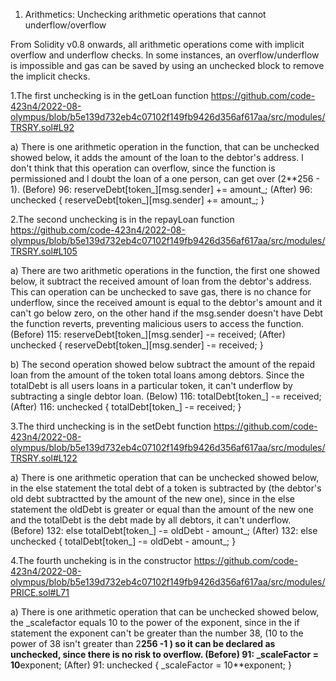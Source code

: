 1. Arithmetics: Unchecking arithmetic operations that cannot underflow/overflow

From Solidity v0.8 onwards, all arithmetic operations come with implicit overflow and underflow checks. In some instances, an overflow/underflow is impossible and gas can be saved by using an unchecked block to remove the implicit checks.

1.The first unchecking is in the getLoan function
https://github.com/code-423n4/2022-08-olympus/blob/b5e139d732eb4c07102f149fb9426d356af617aa/src/modules/TRSRY.sol#L92

a) There is one arithmetic operation in the function, that can be unchecked showed below, it adds the amount of the loan to the debtor's address. l don't think that this operation can overflow, since the function is permissioned and l doubt the loan of a one person, can get over (2**256 - 1). 
(Before) 96: reserveDebt[token_][msg.sender] += amount_; 
(After) 96: unchecked {  reserveDebt[token_][msg.sender] += amount_; }

2.The second unchecking is in the repayLoan function
https://github.com/code-423n4/2022-08-olympus/blob/b5e139d732eb4c07102f149fb9426d356af617aa/src/modules/TRSRY.sol#L105

a) There are two arithmetic operations in the function, the first one showed below, it subtract the received amount of loan from the debtor's address. This can operation can be unchecked to save gas, there is no chance for underflow, since the received amount is equal to the debtor's amount and it can't go below zero, on the other hand if the msg.sender doesn't have Debt the function reverts, preventing malicious users to access the function.
(Before) 115: reserveDebt[token_][msg.sender] -= received;
(After) unchecked { reserveDebt[token_][msg.sender] -= received; }

b) The second operation showed below subtract the amount of the repaid loan from the amount of the token total loans among debtors. Since the 
totalDebt is all users loans in a particular token, it can't underflow by subtracting a single debtor loan.
(Below) 116: totalDebt[token_] -= received;
(After) 116: unchecked { totalDebt[token_] -= received; }

3.The third unchecking is in the setDebt function
https://github.com/code-423n4/2022-08-olympus/blob/b5e139d732eb4c07102f149fb9426d356af617aa/src/modules/TRSRY.sol#L122

a) There is one arithmetic operation that can be unchecked showed below, in the else statement the total debt of a token is subtracted by (the debtor's old debt subtractted by the amount of the new one), since in the else statement the oldDebt is greater or equal than the amount of the new one and the totalDebt is the debt made by all debtors, it can't underflow.
(Before) 132: else totalDebt[token_] -= oldDebt - amount_;
(After) 132: else unchecked { totalDebt[token_] -= oldDebt - amount_; } 

4.The fourth uncheking is in the constructor
https://github.com/code-423n4/2022-08-olympus/blob/b5e139d732eb4c07102f149fb9426d356af617aa/src/modules/PRICE.sol#L71

a) There is one arithmetic operation that can be unchecked showed below, the _scalefactor equals 10 to the power of the exponent, since in the if statement the exponent can't be greater than the number 38, (10 to the power of 38 isn't greater than 2**256 -1 ) so it can be declared as unchecked, since there is no risk to overflow.
(Before) 91: _scaleFactor = 10**exponent;
(After) 91: unchecked { _scaleFactor = 10**exponent; }
